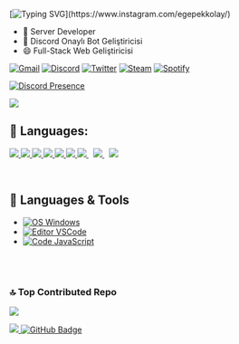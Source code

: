 [![Typing SVG](https://readme-typing-svg.herokuapp.com?color=ba60ff&lines=My+Profile.)](https://www.instagram.com/egepekkolay/)


- 🔭 Server Developer
- 🌱 Discord Onaylı Bot Geliştiricisi
- 😄 Full-Stack Web Geliştiricisi


[![Gmail](https://img.shields.io/badge/Gmail-D14836?style=for-the-badge&logo=gmail&logoColor=white)](destek@maxifyazilim.com.tr)
[![Discord](https://img.shields.io/badge/Discord-7289DA?style=for-the-badge&logo=discord&logoColor=white)](https://discord.gg/KD2cSKpyWU)
[![Twitter](https://img.shields.io/badge/Twitter-1DA1F2?style=for-the-badge&logo=twitter&logoColor=white)](https://twitter.com)
[![Steam](https://img.shields.io/badge/Instagram-000000?style=for-the-badge&logo=instagram&logoColor=white)](https://www.instagram.com/egepekkolay/)
[![Spotify](https://img.shields.io/badge/Spotify-1ED760?&style=for-the-badge&logo=spotify&logoColor=white)](https://open.spotify.com/user/eqgag5ro1qrvvijyqot5h08f4)



[![Discord Presence](https://lanyard-profile-readme.vercel.app/api/753897271451451433?theme=dark&bg=18191c&animated=false&hideDiscrim=true&borderRadius=30px)](https://discord.com/users/753897271451451433)

<img src="https://github-readme-stats.vercel.app/api?username=Egepekly&&show_icons=true&title_color=ffffff&icon_color=bb2acf&text_color=daf7dc&bg_color=151515">


## 🚀 Languages:

<p align="left"> 
    <a href="https://spring.io/projects/spring-boot" target="_blank"> <img src="https://img.icons8.com/dusk/48/000000/php-logo.png"/> </a> 
    <a href="https://developer.mozilla.org/en-US/docs/Web/JavaScript" target="_blank"> <img src="https://img.icons8.com/color/48/000000/javascript.png"/> </a> 
    <a href="https://www.w3.org/html/" target="_blank"> <img src="https://img.icons8.com/color/48/000000/html-5.png"/> </a> 
    <a href="https://www.w3schools.com/css/" target="_blank"> <img src="https://img.icons8.com/color/48/000000/css3.png"/> </a> 
    <a href="https://getbootstrap.com" target="_blank"> <img src="https://img.icons8.com/color/48/000000/bootstrap.png"/> </a> 
    <a href="https://www.python.org" target="_blank"> <img src="https://img.icons8.com/color/48/000000/python.png"/> </a> 
    <a style="padding-right:8px;" href="https://nodejs.org" target="_blank"> <img src="https://img.icons8.com/color/48/000000/nodejs.png"/> </a> 
    <a style="padding-right:8px;" href="https://www.mysql.com/" target="_blank"> <img src="https://img.icons8.com/fluent/50/000000/mysql-logo.png"/> </a>
    <a styke"padding-right:8px;"  href"" target="_blank"> <img src="https://img.icons8.com/color/48/000000/c-plus-plus-logo.png"/> </a>
</p>

<!-- [![React Badge](https://img.shields.io/badge/-React-61DBFB?style=for-the-badge&labelColor=black&logo=react&logoColor=61DBFB)](#)  [![Javascript Badge](https://img.shields.io/badge/-Javascript-F0DB4F?style=for-the-badge&labelColor=black&logo=javascript&logoColor=F0DB4F)](#) [![Typescript Badge](https://img.shields.io/badge/-Typescript-007acc?style=for-the-badge&labelColor=black&logo=typescript&logoColor=007acc)](#) [![Nodejs Badge](https://img.shields.io/badge/-Nodejs-3C873A?style=for-the-badge&labelColor=black&logo=node.js&logoColor=3C873A)](#) [![GraphQL Badge](https://img.shields.io/badge/-GraphQl-e535ab?style=for-the-badge&labelColor=black&logo=node.js&logoColor=e535ab)](#) -->
<br/>


## 🔧 Languages & Tools

- [![OS Windows](https://img.shields.io/badge/OS-Windows-0078D6?style=flat-square&logo=windows&logoColor=blue)](https://www.microsoft.com/windows)
- [![Editor VSCode](https://img.shields.io/badge/Editor-Visual%20Studio%20Code-%230078d7?style=flat-square&logo=visual-studio-code&logoColor=%230078d7)](https://code.visualstudio.com/)
- [![Code JavaScript](https://img.shields.io/badge/Code-JavaScript-%23323330?style=flat-square&logo=javascript&logoColor=%23F7DF1E)](https://www.javascript.com/)



<br/>
<br/>

### 🔝 Top Contributed Repo
![](https://github-contributor-stats.vercel.app/api?username=egepekly&limit=5&theme=dark&combine_all_yearly_contributions=true)




<a href="https://github.com/Meghna-DAS/github-profile-views-counter">
    <img src="https://komarev.com/ghpvc/?username=Egepekly">
</a>
<a href=""><img src="https://img.shields.io/github/followers/Egepekly?label=Followers&style=social" alt="GitHub Badge"></a>
